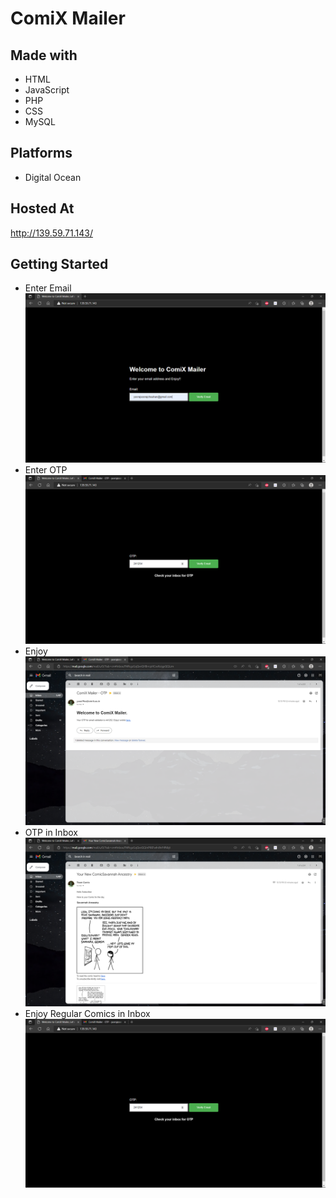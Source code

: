 # ComiX Mailer

## Made with 
- HTML
- JavaScript 
- PHP
- CSS
- MySQL


## Platforms
- Digital Ocean

## Hosted At
http://139.59.71.143/


## Getting Started
- Enter Email !["Enter Your Email"](/imgs/1.png)
- Enter OTP !["Enter OTP Received"](/imgs/5.png)
- Enjoy !["Success"](/imgs/3.png)
- OTP in Inbox !["OTP"](/imgs/4.png)
- Enjoy Regular Comics in Inbox !["Comic"](/imgs/5.png)


